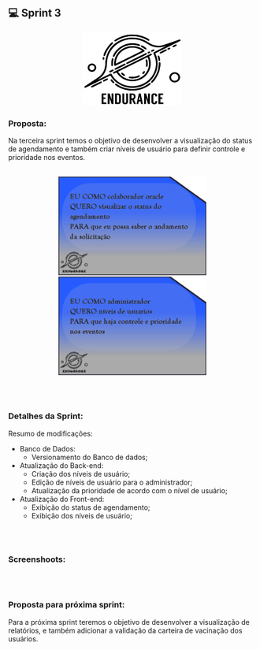 ## 💻 Sprint 3

<p align="center"> <img src="https://github.com/MaXximiles/API-4SEM/blob/main/Documenta%C3%A7%C3%A3o/logo%20com%20nome.png"height=150 width=200> </p> 


### Proposta:

Na terceira sprint temos o objetivo de desenvolver a visualização do status de agendamento e também criar níveis de usuário para definir controle e prioridade nos eventos.

<p align=center> 
</br><img src="https://raw.githubusercontent.com/MaXximiles/API-4SEM/main/Documenta%C3%A7%C3%A3o/User%20Story%20Cards/story%20card%205.jpg?raw=true" width=300 height=200>
<img src="https://raw.githubusercontent.com/MaXximiles/API-4SEM/main/Documenta%C3%A7%C3%A3o/User%20Story%20Cards/story%20card%209.jpg?raw=true" width=300 height=200>



</p></br><h1></h1>


### Detalhes da Sprint:

Resumo de modificações:
- Banco de Dados:
  - Versionamento do Banco de dados; 
- Atualização do Back-end:
  - Criação dos níveis de usuário;
  - Edição de níveis de usuário para o administrador;
  - Atualização da prioridade de acordo com o nível de usuário;
- Atualização do Front-end:
  - Exibição do status de agendamento;
  - Exibição dos níveis de usuário;


</p></br><h1></h1>

### Screenshoots:


</p></br><h1></h1>


### Proposta para próxima sprint:
Para a próxima sprint teremos o objetivo de desenvolver a visualização de relatórios, e também adicionar a validação da carteira de vacinação dos usuários.










